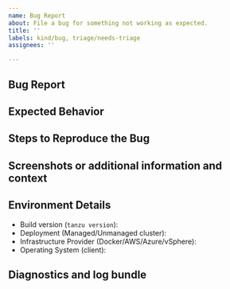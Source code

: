 ```yaml
---
name: Bug Report
about: File a bug for something not working as expected.
title: ''
labels: kind/bug, triage/needs-triage
assignees: ''

---
```

<!-- Before creating a new issue please search for any existing related [issues](https://github.com/vmware-tanzu/community-edition/issues?q=is%3Aissue+) before creating a new one. If you find an issue, join the discussion and add emoji or comments with your scenario or subscribe to follow updates. -->

## Bug Report

<!-- Please concisely describe the problem you are having. -->

## Expected Behavior

<!-- Describe what you expected to happen. -->

## Steps to Reproduce the Bug

<!-- Describe steps to reproduce here and how reproducible this issue is (occasionally, often, always) -->

## Screenshots or additional information and context

<!-- If screenshots or snippets can be provided, please do so here. Otherwise please add additional context if necessary. -->

## Environment Details

* Build version (`tanzu version`): 
* Deployment (Managed/Unmanaged cluster): 
* Infrastructure Provider (Docker/AWS/Azure/vSphere): 
* Operating System (client):

## Diagnostics and log bundle
<!-- Collecting diagnostics and log bundles can help troubleshoot your issue -->
